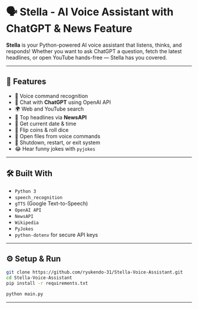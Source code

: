 # 🗣️ Stella - AI Voice Assistant with ChatGPT & News Feature

**Stella** is your Python-powered AI voice assistant that listens, thinks, and responds! Whether you want to ask ChatGPT a question, fetch the latest headlines, or open YouTube hands-free — Stella has you covered.

---

## 🚀 Features

- 🎤 Voice command recognition
- 🧠 Chat with **ChatGPT** using OpenAI API
- 🌍 Web and YouTube search
- 📰 Top headlines via **NewsAPI**
- 📆 Get current date & time
- 🎲 Flip coins & roll dice
- 📁 Open files from voice commands
- 🔄 Shutdown, restart, or exit system
- 😂 Hear funny jokes with `pyjokes`

---

## 🛠️ Built With

- `Python 3`
- `speech_recognition`
- `gTTS` (Google Text-to-Speech)
- `OpenAI API`
- `NewsAPI`
- `Wikipedia`
- `PyJokes`
- `python-dotenv` for secure API keys

---

## ⚙️ Setup & Run

```bash
git clone https://github.com/ryukendo-31/Stella-Voice-Assistant.git
cd Stella-Voice-Assistant
pip install -r requirements.txt

python main.py
```
---
